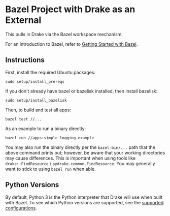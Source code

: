 # Bazel Project with Drake as an External

This pulls in Drake via the Bazel workspace mechanism.

For an introduction to Bazel, refer to
[Getting Started with Bazel](https://bazel.build/start).

## Instructions

First, install the required Ubuntu packages:

```
sudo setup/install_prereqs
```

If you don't already have bazel or bazelisk installed, then install bazelisk:
```
sudo setup/install_bazelisk
```

Then, to build and test all apps:
```
bazel test //...
```

As an example to run a binary directly:
```
bazel run //apps:simple_logging_example
```

You may also run the binary directly per the `bazel-bin/...` path that the
above command prints out; however, be aware that your working directories may
cause differences.  This is important when using tools like
`drake::FindResource` / `pydrake.common.FindResource`.
You may generally want to stick to using `bazel run` when able.

## Python Versions

By default, Python 3 is the Python interpreter that Drake will use when built
with Bazel. To see which Python versions are supported, see the
[supported configurations](https://drake.mit.edu/developers.html#supported-configurations).
